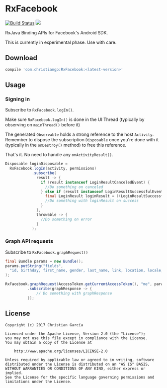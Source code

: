 # RxFacebook
[![Build Status](https://travis-ci.org/ChristianGarcia/RxFacebook.svg?branch=master)](https://travis-ci.org/ChristianGarcia/RxFacebook)
[![](https://img.shields.io/maven-central/v/com.christiangp/RxFacebook.svg)](http://search.maven.org/#search%7Cga%7C1%7Cg%3A%22com.christiangp%22%20a%3A%22RxFacebook%22)

RxJava Binding APIs for Facebook's Android SDK.

This is currently in experimental phase. Use with care.

## Download
```groovy
compile 'com.christiangp:RxFacebook:<latest-version>'
```

## Usage

### Signing in

Subscribe to `RxFacebook.logIn()`.

Make sure `RxFacebook.logIn()` is done in the UI Thread (typically by observing on `mainThread()` before it)

The generated `Observable` holds a strong reference to the host `Activity`. 
Remember to dispose the subscription `Disposable` once you're done with it (typically in the `onDestroy()` method) to free this reference.

That's it. No need to handle any `onActivityResult()`.

```java
Disposable loginDisposable =
  RxFacebook.logIn(activity, permissions)
            .subscribe(
              result -> {
                if (result instanceof LoginResultCanceledEvent) {
                  //Do something on canceled
                } else if (result instanceof LoginResultSuccessfulEvent) {
                  final LoginResult loginResult = ((LoginResultSuccessfulEvent) result).loginResult();
                  //Do something with loginResult on success
                }
              },
              throwable -> {
                //Do something on error
              }
            );
```

### Graph API requests
Subscribe to `RxFacebook.graphRequest()`

```java
final Bundle params = new Bundle();
params.putString("fields", 
  "id, birthday, first_name, gender, last_name, link, location, locale, name, timezone, updated_time, email"
);

RxFacebook.graphRequest(AccessToken.getCurrentAccessToken(), "me", params, HttpMethod.GET)
          .subscribe(graphResponse -> {
              // Do something with graphResponse
          });
```

## License

    Copyright (c) 2017 Christian García
    
    Licensed under the Apache License, Version 2.0 (the "License");
    you may not use this file except in compliance with the License.
    You may obtain a copy of the License at
    
        http://www.apache.org/licenses/LICENSE-2.0
    
    Unless required by applicable law or agreed to in writing, software
    distributed under the License is distributed on an "AS IS" BASIS,
    WITHOUT WARRANTIES OR CONDITIONS OF ANY KIND, either express or implied.
    See the License for the specific language governing permissions and
    limitations under the License.
